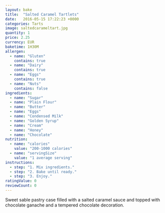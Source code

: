 ```yaml
---
layout: bake
title:  "Salted Caramel Tartlets"
date:   2016-05-15 17:22:23 +0000
categories: Tarts
image: saltedcarameltart.jpg
quantity: 1
price: 2.25
currency: EUR
baketime: 1H30M
allergen:
  - name: "Gluten"
    contains: true
  - name: "Dairy"
    contains: true
  - name: "Eggs"
    contains: true
  - name: "Nuts"
    contains: false
ingredients:
  - name: "Sugar"
  - name: "Plain Flour"
  - name: "Butter"
  - name: "Eggs"
  - name: "Condensed Milk"
  - name: "Golden Syrup"
  - name: "Cream"
  - name: "Honey"
  - name: "Chocolate"
nutrition:
  - name: "calories"
    value: "200-1000 calories"
  - name: "servingSize"
    value: "1 average serving"
instructions:
  - step: "1. Mix ingredients."
  - step: "2. Bake until ready."
  - step: "3. Enjoy."
ratingValue: 0
reviewCount: 0
---
```

Sweet sable pastry case filled with a salted caramel sauce and topped with chocolate ganache and a tempered chocolate decoration.
